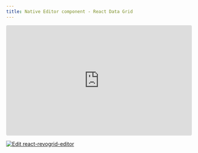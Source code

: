 ```yaml
---
title: Native Editor component - React Data Grid
---
```


<ClientOnly>
  <div class="tile">
    <iframe src="https://codesandbox.io/embed/vdjyp2?view=preview&module=%2Fsrc%2FApp.tsx&hidenavigation=1"
     style="width:100%; height: 300px; border:0; border-radius: 4px; overflow:hidden;"
     title="react-revogrid-editor"
     allow="accelerometer; ambient-light-sensor; camera; encrypted-media; geolocation; gyroscope; hid; microphone; midi; payment; usb; vr; xr-spatial-tracking"
     sandbox="allow-forms allow-modals allow-popups allow-presentation allow-same-origin allow-scripts"
   ></iframe>
  </div>
</ClientOnly>

[![Edit react-revogrid-editor](https://codesandbox.io/static/img/play-codesandbox.svg)](https://codesandbox.io/p/sandbox/react-revogrid-cell-vdjyp2)